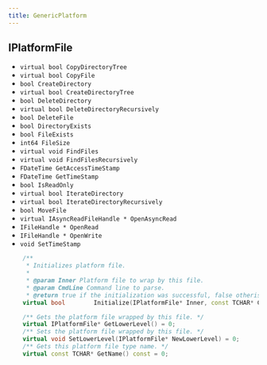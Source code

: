 ```yaml
---
title: GenericPlatform
---
```


## IPlatformFile

- `virtual bool CopyDirectoryTree`
- `virtual bool CopyFile`
- `bool CreateDirectory`
- `virtual bool CreateDirectoryTree`
- `bool DeleteDirectory`
- `virtual bool DeleteDirectoryRecursively`
- `bool DeleteFile`
- `bool DirectoryExists`
- `bool FileExists`
- `int64 FileSize`
- `virtual void FindFiles`
- `virtual void FindFilesRecursively`
- `FDateTime GetAccessTimeStamp`
- `FDateTime GetTimeStamp`
- `bool IsReadOnly`
- `virtual bool IterateDirectory`
- `virtual bool IterateDirectoryRecursively`
- `bool MoveFile`
- `virtual IAsyncReadFileHandle * OpenAsyncRead`
- `IFileHandle * OpenRead`
- `IFileHandle * OpenWrite`
- `void SetTimeStamp`

```c++
	/**
	 * Initializes platform file.
	 *
	 * @param Inner Platform file to wrap by this file.
	 * @param CmdLine Command line to parse.
	 * @return true if the initialization was successful, false otherise. */
	virtual bool		Initialize(IPlatformFile* Inner, const TCHAR* CmdLine) = 0;

	/** Gets the platform file wrapped by this file. */
	virtual IPlatformFile* GetLowerLevel() = 0;
	/** Sets the platform file wrapped by this file. */
	virtual void SetLowerLevel(IPlatformFile* NewLowerLevel) = 0;
	/** Gets this platform file type name. */
	virtual const TCHAR* GetName() const = 0;  
```
